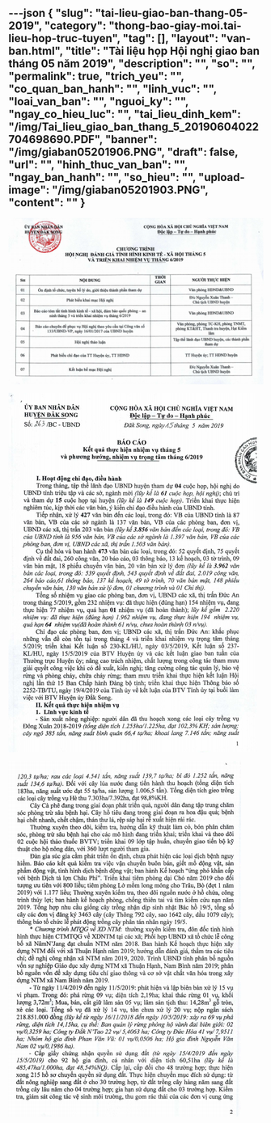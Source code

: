 ---json
{
    "slug": "tai-lieu-giao-ban-thang-05-2019",
    "category": "thong-bao-giay-moi.tai-lieu-hop-truc-tuyen",
    "tag": [],
    "layout": "van-ban.html",
    "title": "Tài liệu họp Hội nghị giao ban tháng 05 năm 2019",
    "description": "",
    "so": "",
    "permalink": true,
    "trich_yeu": "",
    "co_quan_ban_hanh": "",
    "linh_vuc": "",
    "loai_van_ban": "",
    "nguoi_ky": "",
    "ngay_co_hieu_luc": "",
    "tai_lieu_dinh_kem": "/img/Tai_lieu_giao_ban_thang_5_20190604022704698690.PDF",
    "banner": "/img/giaban05201906.PNG",
    "draft": false,
    "url": "",
    "hinh_thuc_van_ban": "",
    "ngay_ban_hanh": "",
    "so_hieu": "",
    "upload-image": "/img/giaban05201903.PNG",
    "__content__": ""
}
---
<p><img alt="" src="/img/giaban05201901.PNG" /></p>

<p><img alt="" src="/img/giaban05201902.PNG" /></p>

<p><img alt="" src="/img/giaban05201903.PNG" /></p>
